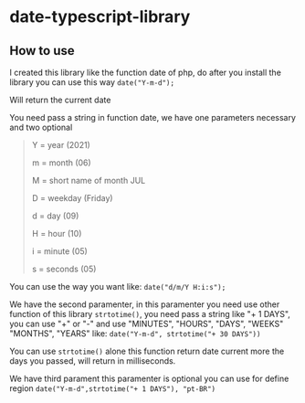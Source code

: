# date-typescript-library

## How to use

I created this library like the function date of php, do after you install the library you can use this way ```date("Y-m-d");```

Will return the current date

You need pass a string in function date, we have one parameters necessary and two optional

> Y = year (2021)
>
> m = month (06)
>
> M = short name of month JUL
>
> D = weekday (Friday)
>
> d = day (09)
>
> H = hour (10)
>
> i = minute (05)
>
> s = seconds (05)

You can use the way you want like: ```date("d/m/Y H:i:s");```

We have the second paramenter, in this paramenter you need use other function of this library  ```strtotime()```, you need pass a string like "+ 1 DAYS", you can use "+" or "-" and use "MINUTES", "HOURS", "DAYS", "WEEKS" "MONTHS", "YEARS" like: ```date("Y-m-d", strtotime("+ 30 DAYS")) ```

You can use ```strtotime()``` alone this function return date current more the days you passed, will return in milliseconds.

We have third parament this paramenter is optional you can use for define region ```date("Y-m-d",strtotime("+ 1 DAYS"), "pt-BR")```
